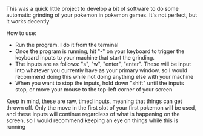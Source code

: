 This was a quick little project to develop a bit of software to do some automatic grinding of your pokemon in pokemon games. It's not perfect, but it works decently

How to use:
- Run the program. I do it from the terminal
- Once the program is running, hit "-" on your keyboard to trigger the keyboard inputs to your machine that start the grinding.
- The inputs are as follows: "s", "w", "enter", "enter". These will be input into whatever you currently have as your primary window, so I would recommend doing this while not doing anything else with your machine
- When you want to stop the inputs, hold down "shift" until the inputs stop, or move your mouse to the top-left corner of your screen

Keep in mind, these are raw, timed inputs, meaning that things can get thrown off. Only the move in the first slot of your first pokemon will be used, and these inputs will continue regardless of what is happening on the screen, so I would recommend keeping an eye on things while this is running

